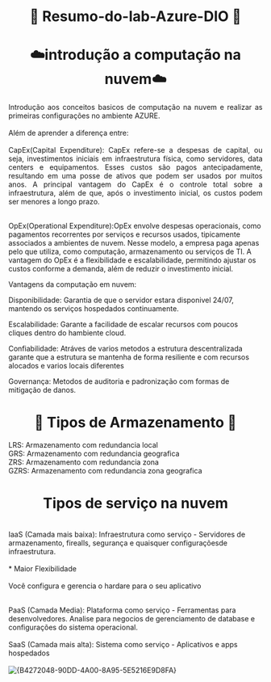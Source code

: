 <h1 align="center">
 📖 Resumo-do-lab-Azure-DIO 📖
</h1>

<h1 align="center">
 ☁️introdução a computação na nuvem☁️
</h1>

<p align="justify">Introdução aos conceitos basicos de computação na nuvem e realizar as primeiras configurações no ambiente AZURE. 
 <br><br>Além de aprender a diferença entre:
  <br><br> CapEx(Capital Expenditure): CapEx refere-se a despesas de capital, ou seja, investimentos iniciais em infraestrutura física, como servidores, data centers e equipamentos. Esses custos são pagos antecipadamente, resultando em uma posse de ativos que podem ser usados por muitos anos. A principal vantagem do CapEx é o controle total sobre a infraestrutura, além de que, após o investimento inicial, os custos podem ser menores a longo prazo.

<br> OpEx(Operational Expenditure):OpEx envolve despesas operacionais, como pagamentos recorrentes por serviços e recursos usados, tipicamente associados a ambientes de nuvem. Nesse modelo, a empresa paga apenas pelo que utiliza, como computação, armazenamento ou serviços de TI. A vantagem do OpEx é a flexibilidade e escalabilidade, permitindo ajustar os custos conforme a demanda, além de reduzir o investimento inicial. </p>

Vantagens da computação em nuvem:

Disponibilidade: Garantia de que o servidor estara disponivel 24/07, mantendo os serviços hospedados continuamente.

Escalabilidade: Garante a facilidade de escalar recursos com poucos cliques dentro do hambiente cloud.

Confiabilidade: Atráves de varios metodos a estrutura descentralizada garante que a estrutura se mantenha de forma resiliente e com recursos alocados e varios locais diferentes

Governança: Metodos de auditoria e padronização com formas de mitigação de danos.

<h1 align="center">
 🎲 Tipos de Armazenamento 🎲
</h1>

LRS: Armazenamento com redundancia local
<br> GRS: Armazenamento com redundancia geografica
<br> ZRS: Armazenamento com redundancia zona
<br> GZRS: Armazenamento com redundancia zona geografica

<h1 align="center">
  Tipos de serviço na nuvem 
</h1>

<br>IaaS (Camada mais baixa): Infraestrutura como serviço - Servidores de armazenamento, firealls, segurança e quaisquer configuraçõesde infraestrutura.<br>
<br>* Maior Flexibilidade<br>
<br>Você configura e gerencia o hardare para o seu aplicativo <br>

<br>PaaS (Camada Media): Plataforma como serviço - Ferramentas para desenvolvedores. Analise para negocios de gerenciamento de database e configurações do sistema operacional.<br>
<br>SaaS (Camada mais alta): Sistema como serviço - Aplicativos e apps hospedados<br>
<br>![{B4272048-90DD-4A00-8A95-5E5216E9D8FA}](https://github.com/user-attachments/assets/8e2659eb-ee7a-4b40-860a-53bcceba1bed)

